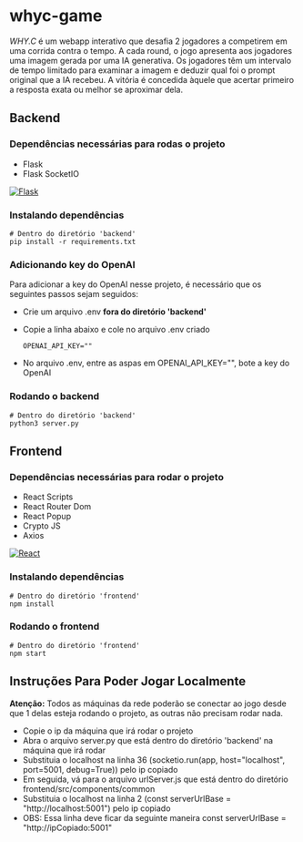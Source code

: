 # whyc-game
_WHY.C_ é um webapp interativo que desafia 2 jogadores a competirem em uma corrida contra o tempo. A cada round, o jogo apresenta aos jogadores uma imagem gerada por uma IA generativa. Os jogadores têm um intervalo de tempo limitado para examinar a imagem e deduzir qual foi o prompt original que a IA recebeu. A vitória é concedida àquele que acertar primeiro a resposta exata ou melhor se aproximar dela.

## Backend
### Dependências necessárias para rodas o projeto
- Flask
- Flask SocketIO

[![Flask](https://img.shields.io/badge/flask-%23000.svg?style=for-the-badge&logo=flask&logoColor=white)](https://flask.palletsprojects.com/)


### Instalando dependências
```shell
# Dentro do diretório 'backend'
pip install -r requirements.txt
```

### Adicionando key do OpenAI
Para adicionar a key do OpenAI nesse projeto, é necessário que os seguintes passos sejam seguidos:

- Crie um arquivo .env **fora do diretório 'backend'**
- Copie a linha abaixo e cole no arquivo .env criado

  ```shell
  OPENAI_API_KEY=""
  ```
- No arquivo .env, entre as aspas em OPENAI_API_KEY="", bote a key do OpenAI

### Rodando o backend
```shell
# Dentro do diretório 'backend'
python3 server.py
```

## Frontend 
### Dependências necessárias para rodar o projeto
- React Scripts
- React Router Dom
- React Popup
- Crypto JS
- Axios

[![React](https://img.shields.io/badge/react-%2320232a.svg?style=for-the-badge&logo=react&logoColor=%2361DAFB)](https://react.dev/)

### Instalando dependências
```shell
# Dentro do diretório 'frontend'
npm install
```

### Rodando o frontend
```shell
# Dentro do diretório 'frontend'
npm start
```

## Instruções Para Poder Jogar Localmente
**Atenção:** Todos as máquinas da rede poderão se conectar ao jogo desde que 1 delas esteja rodando o projeto, as outras não precisam rodar nada.
- Copie o ip da máquina que irá rodar o projeto
- Abra o arquivo server.py que está dentro do diretório 'backend' na máquina que irá rodar
- Substituia o localhost na linha 36 (socketio.run(app, host="localhost", port=5001, debug=True)) pelo ip copiado
- Em seguida, vá para o arquivo urlServer.js que está dentro do diretório frontend/src/components/common
- Substituia o localhost na linha 2 (const serverUrlBase = "http://localhost:5001") pelo ip copiado
- OBS: Essa linha deve ficar da seguinte maneira const serverUrlBase = "http://ipCopiado:5001"
